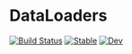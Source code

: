 # DataLoaders

[![Build Status](https://github.com/lorenzoh/DataLoaders.jl/workflows/CI/badge.svg)](https://github.com/lorenzoh/DataLoaders.jl/actions)
[![Stable](https://img.shields.io/badge/docs-stable-blue.svg)](https://lorenzoh.github.io/DataLoaders.jl/stable)
[![Dev](https://img.shields.io/badge/docs-dev-blue.svg)](https://lorenzoh.github.io/DataLoaders.jl/dev)
